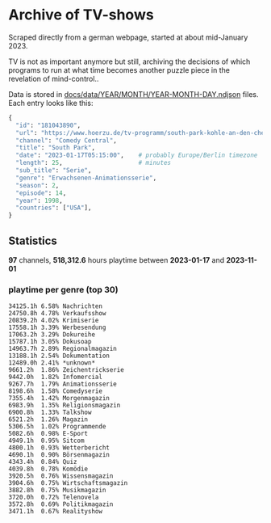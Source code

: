 # Archive of TV-shows

Scraped directly from a german webpage, started at about mid-January 2023.

TV is not as important anymore but still, archiving the decisions of which programs to run at what time
becomes another puzzle piece in the revelation of mind-control.. 

Data is stored in [docs/data/YEAR/MONTH/YEAR-MONTH-DAY.ndjson](docs/data/) files. 
Each entry looks like this:

```python
{
  "id": "181043890", 
  "url": "https://www.hoerzu.de/tv-programm/south-park-kohle-an-den-chefkoch/bid_181043890/", 
  "channel": "Comedy Central", 
  "title": "South Park", 
  "date": "2023-01-17T05:15:00",    # probably Europe/Berlin timezone 
  "length": 25,                     # minutes 
  "sub_title": "Serie", 
  "genre": "Erwachsenen-Animationsserie", 
  "season": 2, 
  "episode": 14, 
  "year": 1998, 
  "countries": ["USA"],
}
```

## Statistics

**97** channels, **518,312.6** hours playtime between **2023-01-17** and **2023-11-01**


### playtime per genre (top 30)

    34125.1h 6.58% Nachrichten
    24750.8h 4.78% Verkaufsshow
    20839.2h 4.02% Krimiserie
    17558.1h 3.39% Werbesendung
    17063.2h 3.29% Dokureihe
    15787.1h 3.05% Dokusoap
    14963.7h 2.89% Regionalmagazin
    13188.1h 2.54% Dokumentation
    12489.0h 2.41% *unknown*
    9661.2h  1.86% Zeichentrickserie
    9442.0h  1.82% Infomercial
    9267.7h  1.79% Animationsserie
    8198.6h  1.58% Comedyserie
    7355.4h  1.42% Morgenmagazin
    6983.9h  1.35% Religionsmagazin
    6900.8h  1.33% Talkshow
    6521.2h  1.26% Magazin
    5306.5h  1.02% Programmende
    5082.6h  0.98% E-Sport
    4949.1h  0.95% Sitcom
    4800.1h  0.93% Wetterbericht
    4690.1h  0.90% Börsenmagazin
    4343.4h  0.84% Quiz
    4039.8h  0.78% Komödie
    3920.5h  0.76% Wissensmagazin
    3904.6h  0.75% Wirtschaftsmagazin
    3882.8h  0.75% Musikmagazin
    3720.0h  0.72% Telenovela
    3572.8h  0.69% Politikmagazin
    3471.1h  0.67% Realityshow
